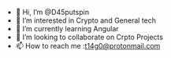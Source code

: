 - 👋 Hi, I’m @D45putspin
- 👀 I’m interested in Crypto and General tech
- 🌱 I’m currently learning Angular
- 💞️ I’m looking to collaborate on Crpto Projects
- 📫 How to reach me :t14g0@protonmail.com


